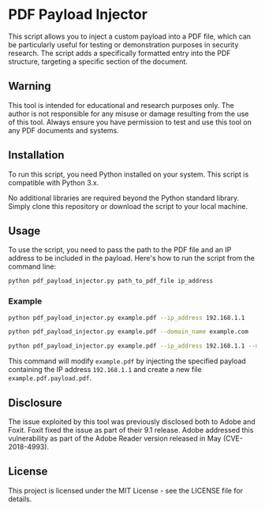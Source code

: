 # PDF Payload Injector

This script allows you to inject a custom payload into a PDF file, which can be particularly useful for testing or demonstration purposes in security research. The script adds a specifically formatted entry into the PDF structure, targeting a specific section of the document.

## Warning

This tool is intended for educational and research purposes only. The author is not responsible for any misuse or damage resulting from the use of this tool. Always ensure you have permission to test and use this tool on any PDF documents and systems.

## Installation

To run this script, you need Python installed on your system. This script is compatible with Python 3.x.

No additional libraries are required beyond the Python standard library. Simply clone this repository or download the script to your local machine.

## Usage

To use the script, you need to pass the path to the PDF file and an IP address to be included in the payload. Here's how to run the script from the command line:

```bash
python pdf_payload_injector.py path_to_pdf_file ip_address
```

### Example

```bash
python pdf_payload_injector.py example.pdf --ip_address 192.168.1.1
```
```bash
python pdf_payload_injector.py example.pdf --domain_name example.com
```
```bash
python pdf_payload_injector.py example.pdf --ip_address 192.168.1.1 --domain_name example.com
```

This command will modify `example.pdf` by injecting the specified payload containing the IP address `192.168.1.1` and create a new file `example.pdf.payload.pdf`.

## Disclosure

The issue exploited by this tool was previously disclosed both to Adobe and Foxit. Foxit fixed the issue as part of their 9.1 release. Adobe addressed this vulnerability as part of the Adobe Reader version released in May (CVE-2018-4993).

## License

This project is licensed under the MIT License - see the LICENSE file for details.
